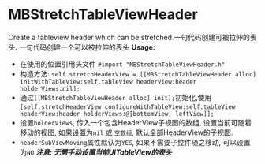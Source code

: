 # MBStretchTableViewHeader
Create a tableview header which can be stretched.一句代码创建可被拉伸的表头.
一句代码创建一个可以被拉伸的表头
**Usage:**
* 在使用的位置引用头文件 `#import "MBStretchTableViewHeader.h"`
* 构造方法: `self.stretchHeaderView = [[MBStretchTableViewHeader alloc] initWithTableView:self.tableView headerView:header holderViews:nil];`
* 通过`[[MBStretchTableViewHeader alloc] init];`初始化,使用`[self.stretchHeaderView configureWithTableView:self.tableView headerView:header holderViews:@[bottomView, leftView]];`
* 设置`holderViews`, 传入一个包含HeaderView子视图的数组, 设置当前可随着移动的视图, 如果设置为`nil` 或 `空数组`, 默认全部HeaderView的子视图.
* `headerSubViewMoving`属性默认为`YES`, 如果不需要子控件随之移动, 可以设置为`NO`
***注意: 无需手动设置当前UITableView的表头***

